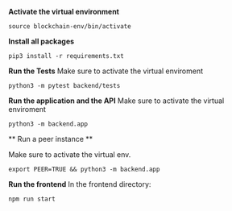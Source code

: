 **Activate the virtual environment**
```
source blockchain-env/bin/activate
```

**Install all packages**
```
pip3 install -r requirements.txt
```

**Run the Tests**
Make sure to activate the virtual enviroment

```
python3 -m pytest backend/tests
```

**Run the application and the API**
Make sure to activate the virtual enviroment

```
python3 -m backend.app
```

** Run a peer instance **

Make sure to activate the virtual env.

```
export PEER=TRUE && python3 -m backend.app
```

**Run the frontend**
In the frontend directory:

```
npm run start
```